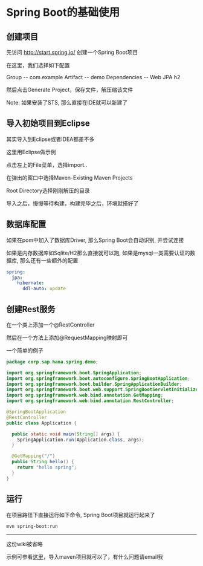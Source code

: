 # Spring Boot的基础使用

## 创建项目

先访问 http://start.spring.io/ 创建一个Spring Boot项目 

在这里，我们选择如下配置

Group -- com.example
Artifact -- demo
Dependencies -- Web JPA h2

然后点击Generate Project，保存文件，解压缩该文件

Note: 如果安装了STS, 那么直接在IDE就可以新建了

## 导入初始项目到Eclipse

其实导入到Eclipse或者IDEA都差不多

这里用Eclipse做示例

点击左上的File菜单，选择import..

在弹出的窗口中选择Maven-Existing Maven Projects

Root Directory选择刚刚解压的目录

导入之后，慢慢等待构建，构建完毕之后，环境就搭好了

## 数据库配置

如果在pom中加入了数据库Driver, 那么Spring Boot会自动识别, 并尝试连接

如果是内存数据库如Sqlite/H2那么直接就可以跑, 如果是mysql一类需要认证的数据库, 那么还有一些额外的配置

```yaml
spring:
  jpa:
    hibernate:
      ddl-auto: update
```

## 创建Rest服务

在一个类上添加一个@RestController

然后在一个方法上添加@RequestMapping映射即可

一个简单的例子

```java
package corp.sap.hana.spring.demo;

import org.springframework.boot.SpringApplication;
import org.springframework.boot.autoconfigure.SpringBootApplication;
import org.springframework.boot.builder.SpringApplicationBuilder;
import org.springframework.boot.web.support.SpringBootServletInitializer;
import org.springframework.web.bind.annotation.GetMapping;
import org.springframework.web.bind.annotation.RestController;

@SpringBootApplication
@RestController
public class Application {

  public static void main(String[] args) {
    SpringApplication.run(Application.class, args);
  }

  @GetMapping("/")
  public String hello() {
    return "hello spring";
  }
}
```

## 运行

在项目路径下直接运行如下命令, Spring Boot项目就运行起来了

```bash
mvn spring-boot:run
```

---

这份wiki被省略

示例可参看[这里](https://github.com/Soontao/dbtest)，导入maven项目就可以了，有什么问题请email我
